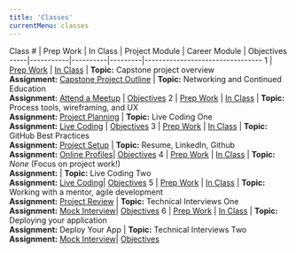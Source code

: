 ```yaml
---
title: 'Classes'
currentMenu: classes
---
```


Class # | Prep Work | In Class | Project Module | Career Module | Objectives
-----|-----------|----------|---------|---------------------------------
1 | [Prep Work](../class-prep/1/) | [In Class](../classes/1/) | **Topic:** Capstone project overview <br> **Assignment:** [Capstone Project Outline](../assignments/project-outline/) | **Topic:** Networking and Continued Education<br> **Assignment:** [Attend a Meetup](../assignments/meetup/) |  [Objectives](../objectives/#class-1)
2 | [Prep Work](../class-prep/2/) | [In Class](../classes/2/) | **Topic:** Process tools, wireframing, and UX <br> **Assignment:** [Project Planning](../assignments/planning/) | **Topic:** Live Coding One <br> **Assignment:** [Live Coding](../assignments/live-coding/) |  [Objectives](../objectives/#class-2)
3 | [Prep Work](../class-prep/3/) | [In Class](../classes/3/) | **Topic:** GitHub Best Practices<br> **Assignment:** [Project Setup](../assignments/project-setup/) | **Topic:** Resume, LinkedIn, Github <br> **Assignment:** [Online Profiles](../assignments/online-profiles/)|  [Objectives](../objectives/#class-3)
4 | [Prep Work](../class-prep/4/) | [In Class](../classes/4/) | **Topic:** *None* (Focus on project work!)<br> **Assignment:** | **Topic:** Live Coding Two <br> **Assignment:** [Live Coding](../assignments/live-coding/)|  [Objectives](../objectives/#class-4)
5 | [Prep Work](../class-prep/5/) | [In Class](../classes/5/) | **Topic:** Working with a mentor, agile development<br> **Assignment:** [Project Review](../assignments/project-review/) | **Topic:** Technical Interviews One <br> **Assignment:** [Mock Interview](../assignments/mock-intervew/)|  [Objectives](../objectives/#class-5)
6 | [Prep Work](../class-prep/6/) | [In Class](../classes/6/) | **Topic:** Deploying your application<br> **Assignment:** Deploy Your App | **Topic:** Technical Interviews Two <br> **Assignment:** [Mock Interview](../assignments/mock-intervew/)|  [Objectives](../objectives/#class-6)
